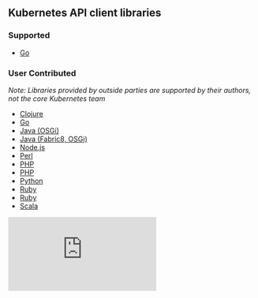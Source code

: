 <!-- BEGIN MUNGE: UNVERSIONED_WARNING -->


<!-- END MUNGE: UNVERSIONED_WARNING -->

## Kubernetes API client libraries

### Supported

   * [Go](http://releases.k8s.io/release-1.2/pkg/client/)

### User Contributed

*Note: Libraries provided by outside parties are supported by their authors, not the core Kubernetes team*

   * [Clojure](https://github.com/yanatan16/clj-kubernetes-api)
   * [Go](https://bitbucket.org/amdatulabs/amdatu-kubernetes-go)
   * [Java (OSGi)](https://bitbucket.org/amdatulabs/amdatu-kubernetes)
   * [Java (Fabric8, OSGi)](https://github.com/fabric8io/kubernetes-client)
   * [Node.js](https://github.com/tenxcloud/node-kubernetes-client)
   * [Perl](https://metacpan.org/pod/Net::Kubernetes)
   * [PHP](https://github.com/devstub/kubernetes-api-php-client)
   * [PHP](https://github.com/maclof/kubernetes-client)
   * [Python](https://github.com/eldarion-gondor/pykube)
   * [Ruby](https://github.com/Ch00k/kuber)
   * [Ruby](https://github.com/abonas/kubeclient)
   * [Scala](https://github.com/doriordan/skuber)



<!-- BEGIN MUNGE: IS_VERSIONED -->
<!-- TAG IS_VERSIONED -->
<!-- END MUNGE: IS_VERSIONED -->


<!-- BEGIN MUNGE: GENERATED_ANALYTICS -->
[![Analytics](https://kubernetes-site.appspot.com/UA-36037335-10/GitHub/docs/devel/client-libraries.md?pixel)]()
<!-- END MUNGE: GENERATED_ANALYTICS -->
